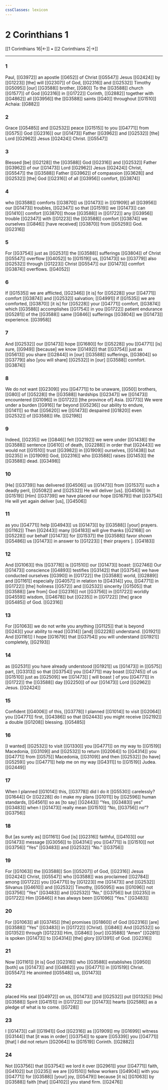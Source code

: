 ```yaml
---
cssClasses: lexicon
---
```


# 2 Corinthians 1

[[1 Corinthians 16|←]] • [[2 Corinthians 2|→]]

---

### 1
Paul, [[G3972]] an apostle [[G652]] of Christ [[G5547]] Jesus [[G2424]] by [[G1223]] [the] will [[G2307]] of God, [[G2316]] and [[G2532]] Timothy [[G5095]] [our] [[G3588]] brother, [[G80]] To the [[G3588]] church [[G1577]] of God [[G2316]] in [[G1722]] Corinth, [[G2882]] together with [[G4862]] all [[G3956]] the [[G3588]] saints [[G40]] throughout [[G1510]] Achaia: [[G882]]

### 2
Grace [[G5485]] and [[G2532]] peace [[G1515]] to you [[G4771]] from [[G575]] God [[G2316]] our [[G1473]] Father [[G3962]] and [[G2532]] [the] Lord [[G2962]] Jesus [[G2424]] Christ. [[G5547]]

### 3
Blessed [be] [[G2128]] the [[G3588]] God [[G2316]] and [[G2532]] Father [[G3962]] of our [[G1473]] Lord [[G2962]] Jesus [[G2424]] Christ, [[G5547]] the [[G3588]] Father [[G3962]] of compassion [[G3628]] and [[G2532]] [the] God [[G2316]] of all [[G3956]] comfort, [[G3874]]

### 4
who [[G3588]] comforts [[G3870]] us [[G1473]] in [[G1909]] all [[G3956]] our [[G1473]] troubles, [[G2347]] so that [[G1519]] we [[G1473]] can [[G1410]] comfort [[G3870]] those [[G3588]] in [[G1722]] any [[G3956]] trouble [[G2347]] with [[G1223]] the [[G3588]] comfort [[G3874]] we ourselves [[G846]] [have received] [[G3870]] from [[G5259]] God. [[G2316]]

### 5
For [[G3754]] just as [[G2531]] the [[G3588]] sufferings [[G3804]] of Christ [[G5547]] overflow [[G4052]] to [[G1519]] us, [[G1473]] so [[G3779]] also [[G2532]] through [[G1223]] Christ [[G5547]] our [[G1473]] comfort [[G3874]] overflows. [[G4052]]

### 6
If [[G1535]] we are afflicted, [[G2346]] [it is] for [[G5228]] your [[G4771]] comfort [[G3874]] and [[G2532]] salvation; [[G4991]] if [[G1535]] we are comforted, [[G3870]] [it is] for [[G5228]] your [[G4771]] comfort, [[G3874]] which [[G3588]] accomplishes [[G1754]] in you [[G1722]] patient endurance [[G5281]] of the [[G3588]] same [[G846]] sufferings [[G3804]] we [[G1473]] experience. [[G3958]]

### 7
And [[G2532]] our [[G1473]] hope [[G1680]] for [[G5228]] you [[G4771]] [is] sure, [[G949]] [because] we know [[G1492]] that [[G3754]] just as [[G5613]] you share [[G2844]] in [our] [[G3588]] sufferings, [[G3804]] so [[G3779]] also [you will share] [[G2532]] in [our] [[G3588]] comfort. [[G3874]]

### 8
We do not want [[G2309]] you [[G4771]] to be unaware, [[G50]] brothers, [[G80]] of [[G5228]] the [[G3588]] hardships [[G2347]] we [[G1473]] encountered [[G1096]] in [[G1722]] [the province of] Asia. [[G773]] We were under a burden [[G916]] far beyond [[G5236]] our ability to endure, [[G1411]] so that [[G5620]] we [[G1473]] despaired [[G1820]] even [[G2532]] of [[G3588]] life. [[G2198]]

### 9
Indeed, [[G235]] we [[G846]] felt [[G2192]] we were under [[G1438]] the [[G3588]] sentence [[G610]] of death, [[G2288]] in order that [[G2443]] we would not [[G1510]] trust [[G3982]] in [[G1909]] ourselves, [[G1438]] but [[G235]] in [[G1909]] God, [[G2316]] who [[G3588]] raises [[G1453]] the [[G3588]] dead. [[G3498]]

### 10
[He] [[G3739]] has delivered [[G4506]] us [[G1473]] from [[G1537]] such a deadly peril, [[G5082]] and [[G2532]] He will deliver [us]. [[G4506]] In [[G1519]] [Him] [[G3739]] we have placed our hope [[G1679]] that [[G3754]] He will yet again deliver [us], [[G4506]]

### 11
as you [[G4771]] help [[G4943]] us [[G1473]] by [[G3588]] [your] prayers. [[G1162]] Then [[G2443]] many [[G4183]] will give thanks [[G2168]] on [[G5228]] our behalf [[G1473]] for [[G1537]] the [[G3588]] favor shown [[G5486]] us [[G1473]] in answer to [[G1223]] [ their prayers ]. [[G4183]]

### 12
And [[G1063]] this [[G3778]] is [[G1510]] our [[G1473]] boast: [[G2746]] Our [[G1473]] conscience [[G4893]] testifies [[G3142]] that [[G3754]] we have conducted ourselves [[G390]] in [[G1722]] the [[G3588]] world, [[G2889]] and [[G1161]] especially [[G4057]] in relation to [[G4314]] you, [[G4771]] in [[G1722]] [the] holiness [[G572]] and [[G2532]] sincerity [[G1505]] that [[G3588]] [are from] God [[G2316]] not [[G3756]] in [[G1722]] worldly [[G4559]] wisdom, [[G4678]] but [[G235]] in [[G1722]] [the] grace [[G5485]] of God. [[G2316]]

### 13
For [[G1063]] we do not write you anything [[G1125]] that is beyond [[G243]] your ability to read [[G314]] [and] [[G2228]] understand. [[G1921]] And [[G1161]] I hope [[G1679]] that [[G3754]] you will understand [[G1921]] completely, [[G2193]]

### 14
as [[G2531]] you have already understood [[G1921]] us [[G1473]] in [[G575]] part, [[G3313]] so that [[G3754]] you [[G4771]] may boast [[G2745]] of us [[G1510]] just as [[G2509]] we [[G1473]] [ will boast ] of you [[G4771]] in [[G1722]] the [[G3588]] day [[G2250]] of our [[G1473]] Lord [[G2962]] Jesus. [[G2424]]

### 15
Confident [[G4006]] of this, [[G3778]] I planned [[G1014]] to visit [[G2064]] you [[G4771]] first, [[G4386]] so that [[G2443]] you might receive [[G2192]] a double [[G1208]] blessing. [[G5485]]

### 16
[I wanted] [[G2532]] to visit [[G1330]] you [[G4771]] on my way to [[G1519]] Macedonia, [[G3109]] and [[G2532]] to return [[G2064]] to [[G4314]] you [[G4771]] from [[G575]] Macedonia, [[G3109]] and then [[G2532]] [to have] [[G5259]] you [[G4771]] help me on my way [[G4311]] to [[G1519]] Judea. [[G2449]]

### 17
When I planned [[G1014]] this, [[G3778]] did I do it [[G5530]] carelessly? [[G1644]] Or [[G2228]] do I make my plans [[G1011]] by [[G2596]] human standards, [[G4561]] so as [to say] [[G2443]] “Yes, [[G3483]] yes” [[G3483]] when I [[G1473]] really mean [[G1510]] “No, [[G3756]] no”? [[G3756]]

### 18
But [as surely as] [[G1161]] God [is] [[G2316]] faithful, [[G4103]] our [[G1473]] message [[G3056]] to [[G4314]] you [[G4771]] is [[G1510]] not [[G3756]] “Yes” [[G3483]] and [[G2532]] “No.” [[G3756]]

### 19
For [[G1063]] the [[G3588]] Son [[G5207]] of God, [[G2316]] Jesus [[G2424]] Christ, [[G5547]] who [[G3588]] was proclaimed [[G2784]] among [[G1722]] you [[G4771]] by [[G1223]] me [[G1473]] and [[G2532]] Silvanus [[G4610]] and [[G2532]] Timothy, [[G5095]] was [[G1096]] not [[G3756]] “Yes” [[G3483]] and [[G2532]] “No,” [[G3756]] but [[G235]] in [[G1722]] Him [[G846]] it has always been [[G1096]] “Yes.” [[G3483]]

### 20
For [[G1063]] all [[G3745]] [the] promises [[G1860]] of God [[G2316]] [are] [[G3588]] “Yes” [[G3483]] in [[G1722]] [Christ]. [[G846]] And [[G2532]] so [[G1352]] through [[G1223]] Him, [[G846]] [our] [[G3588]] “Amen” [[G281]] is spoken [[G1473]] to [[G4314]] [the] glory [[G1391]] of God. [[G2316]]

### 21
Now [[G1161]] [it is] God [[G2316]] who [[G3588]] establishes [[G950]] [both] us [[G1473]] and [[G4862]] you [[G4771]] in [[G1519]] Christ. [[G5547]] He anointed [[G5548]] us, [[G1473]]

### 22
placed His seal [[G4972]] on us, [[G1473]] and [[G2532]] put [[G1325]] [His] [[G3588]] Spirit [[G4151]] in [[G1722]] our [[G1473]] hearts [[G2588]] as a pledge of what is to come. [[G728]]

### 23
I [[G1473]] call [[G1941]] God [[G2316]] as [[G1909]] my [[G1699]] witness [[G3144]] that [it was in order] [[G3754]] to spare [[G5339]] you [[G4771]] [that] I did not return [[G2064]] to [[G1519]] Corinth. [[G2882]]

### 24
Not [[G3756]] that [[G3754]] we lord it over [[G2961]] your [[G4771]] faith, [[G4102]] but [[G235]] we are [[G1510]] fellow workers [[G4904]] with you [[G4771]] for [[G3588]] [your] joy, [[G5479]] because [it is] [[G1063]] by [[G3588]] faith [that] [[G4102]] you stand firm. [[G2476]]

